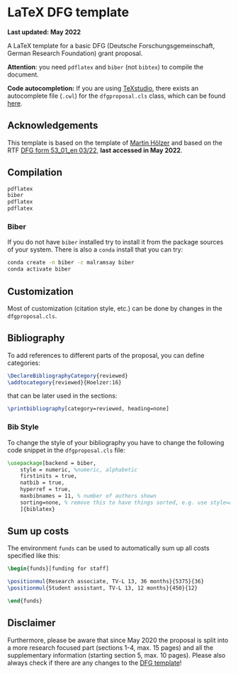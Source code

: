 # LaTeX DFG template 

**Last updated: May 2022**

A LaTeX template for a basic DFG (Deutsche Forschungsgemeinschaft, German
Research Foundation) grant proposal.

__Attention__: you need ``pdflatex`` and
``biber`` (not ``bibtex``) to compile the document. 

**Code autocompletion:** If you are using
[TeXstudio](https://www.texstudio.org/), there exists an autocomplete file
(`.cwl`) for the `dfgproposal.cls` class, which can be found
[here](https://gist.github.com/klb2/c0ba8ab7e4d2a7a62f39965cb0efdad0).

## Acknowledgements

This template is based on the template of [Martin
Hölzer](https://github.com/hoelzer/dfg) and based on the RTF [DFG form 53_01_en
03/22](http://www.dfg.de/formulare/53_01_elan/53_01_en_elan.rtf), __last
accessed in May 2022__.

## Compilation

```bash
pdflatex
biber
pdflatex
pdflatex
```

### Biber

If you do not have ``biber`` installed try to install it from the package sources of your system. There is also a ``conda`` install that you can try:

```bash
conda create -n biber -c malramsay biber 
conda activate biber
```

## Customization

Most of customization (citation style, etc.) can be done by changes in the
`dfgproposal.cls`.

## Bibliography

To add references to different parts of the proposal, you can define categories:

```latex
\DeclareBibliographyCategory{reviewed}
\addtocategory{reviewed}{Hoelzer:16}
```

that can be later used in the sections:

```latex
\printbibliography[category=reviewed, heading=none]
```

### Bib Style

To change the style of your bibliography you have to change the following code snippet in the ``dfgproposal.cls`` file:

```latex
\usepackage[backend = biber,
    style = numeric, %numeric, alphabetic
    firstinits = true,
    natbib = true,
    hyperref = true,
    maxbibnames = 11, % number of authors shown
    sorting=none, % remove this to have things sorted, e.g. use style=alphabetic
    ]{biblatex}
```

## Sum up costs

The environment `funds` can be used to automatically sum up all costs specified like this:

```latex
\begin{funds}[funding for staff]

\positionmul{Research associate, TV-L 13, 36 months}{5375}{36}
\positionmul{Student assistant, TV-L 13, 12 months}{450}{12}

\end{funds}
```

## Disclaimer

Furthermore, please be aware that since May 2020 the proposal is split into a more research focused part (sections 1-4, max. 15 pages) and all the supplementary information (starting section 5, max. 10 pages). Please also always check if there are any changes to the [DFG template](https://www.dfg.de/foerderung/programme/einzelfoerderung/sachbeihilfe/formulare_merkblaetter/index.jsp)!


